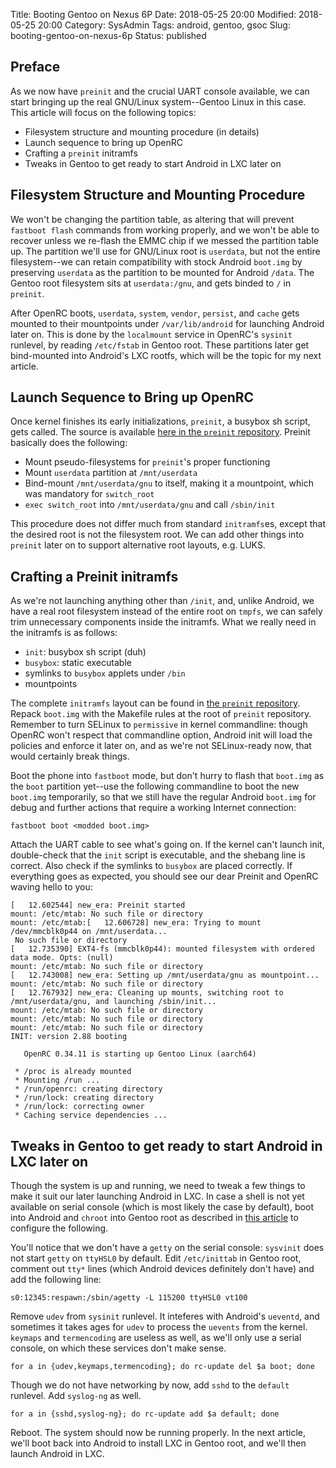 Title: Booting Gentoo on Nexus 6P
Date: 2018-05-25 20:00
Modified: 2018-05-25 20:00
Category: SysAdmin
Tags: android, gentoo, gsoc
Slug: booting-gentoo-on-nexus-6p
Status: published

## Preface

As we now have `preinit` and the crucial UART console available, we can start bringing up the real GNU/Linux system--Gentoo Linux in this case.  This article will focus on the following topics:

  * Filesystem structure and mounting procedure (in details)
  * Launch sequence to bring up OpenRC
  * Crafting a `preinit` initramfs
  * Tweaks in Gentoo to get ready to start Android in LXC later on

## Filesystem Structure and Mounting Procedure

We won't be changing the partition table, as altering that will prevent `fastboot flash` commands from working properly, and we won't be able to recover unless we re-flash the EMMC chip if we messed the partition table up.  The partition we'll use for GNU/Linux root is `userdata`, but not the entire filesystem--we can retain compatibility with stock Android `boot.img` by preserving `userdata` as the partition to be mounted for Android `/data`.  The Gentoo root filesystem sits at `userdata:/gnu`, and gets binded to `/` in `preinit`.

After OpenRC boots, `userdata`, `system`, `vendor`, `persist`, and `cache` gets mounted to their mountpoints under `/var/lib/android` for launching Android later on.  This is done by the `localmount` service in OpenRC's `sysinit` runlevel, by reading `/etc/fstab` in Gentoo root.  These partitions later get bind-mounted into Android's LXC rootfs, which will be the topic for my next article.

## Launch Sequence to Bring up OpenRC

Once kernel finishes its early initializations, `preinit`, a busybox sh script, gets called.  The source is available [here in the `preinit` repository](https://github.com/KireinaHoro/preinit_angler/blob/141cccc95e0f925e2e1be3cfd02d1e12eabef577/src/init).  Preinit basically does the following:

  * Mount pseudo-filesystems for `preinit`'s proper functioning
  * Mount `userdata` partition at `/mnt/userdata`
  * Bind-mount `/mnt/userdata/gnu` to itself, making it a mountpoint, which was mandatory for `switch_root`
  * `exec switch_root` into `/mnt/userdata/gnu` and call `/sbin/init`

This procedure does not differ much from standard `initramfs`es, except that the desired root is not the filesystem root.  We can add other things into `preinit` later on to support alternative root layouts, e.g. LUKS.

## Crafting a Preinit initramfs

As we're not launching anything other than `/init`, and, unlike Android, we have a real root filesystem instead of the entire root on `tmpfs`, we can safely trim unnecessary components inside the initramfs.  What we really need in the initramfs is as follows:

  * `init`: busybox sh script (duh)
  * `busybox`: static executable
  * symlinks to `busybox` applets under `/bin`
  * mountpoints

The complete `initramfs` layout can be found in [the `preinit` repository](https://github.com/KireinaHoro/preinit_angler/tree/141cccc95e0f925e2e1be3cfd02d1e12eabef577/initramfs/root).  Repack `boot.img` with the Makefile rules at the root of `preinit` repository.  Remember to turn SELinux to `permissive` in kernel commandline: though OpenRC won't respect that commandline option, Android init will load the policies and enforce it later on, and as we're not SELinux-ready now, that would certainly break things.

Boot the phone into `fastboot` mode, but don't hurry to flash that `boot.img` as the `boot` partition yet--use the following commandline to boot the new `boot.img` temporarily, so that we still have the regular Android `boot.img` for debug and further actions that require a working Internet connection:

	fastboot boot <modded boot.img>

Attach the UART cable to see what's going on.  If the kernel can't launch init, double-check that the `init` script is executable, and the shebang line is correct.  Also check if the symlinks to `busybox` are placed correctly.  If everything goes as expected, you should see our dear Preinit and OpenRC waving hello to you:

	[   12.602544] new_era: Preinit started
	mount: /etc/mtab: No such file or directory
	mount: /etc/mtab:[   12.606728] new_era: Trying to mount /dev/mmcblk0p44 on /mnt/userdata...
	 No such file or directory
	[   12.735390] EXT4-fs (mmcblk0p44): mounted filesystem with ordered data mode. Opts: (null)
	mount: /etc/mtab: No such file or directory
	[   12.743008] new_era: Setting up /mnt/userdata/gnu as mountpoint...
	mount: /etc/mtab: No such file or directory
	[   12.767932] new_era: Cleaning up mounts, switching root to /mnt/userdata/gnu, and launching /sbin/init...
	mount: /etc/mtab: No such file or directory
	mount: /etc/mtab: No such file or directory
	mount: /etc/mtab: No such file or directory
	INIT: version 2.88 booting

	   OpenRC 0.34.11 is starting up Gentoo Linux (aarch64)

	 * /proc is already mounted
	 * Mounting /run ...
	 * /run/openrc: creating directory
	 * /run/lock: creating directory
	 * /run/lock: correcting owner
	 * Caching service dependencies ...


## Tweaks in Gentoo to get ready to start Android in LXC later on

Though the system is up and running, we need to tweak a few things to make it suit our later launching Android in LXC.  In case a shell is not yet available on serial console (which is most likely the case by default), boot into Android and `chroot` into Gentoo root as described in [this article](/building-gentoo-chroot-in-android.html) to configure the following.

You'll notice that we don't have a `getty` on the serial console: `sysvinit` does not start `getty` on `ttyHSL0` by default.  Edit `/etc/inittab` in Gentoo root, comment out `tty*` lines (which Android devices definitely don't have) and add the following line:

	s0:12345:respawn:/sbin/agetty -L 115200 ttyHSL0 vt100

Remove `udev` from `sysinit` runlevel.  It inteferes with Android's `ueventd`, and sometimes it takes ages for `udev` to process the `uevents` from the kernel.  `keymaps` and `termencoding` are useless as well, as we'll only use a serial console, on which these services don't make sense.

	for a in {udev,keymaps,termencoding}; do rc-update del $a boot; done

Though we do not have networking by now, add `sshd` to the `default` runlevel.  Add `syslog-ng` as well.

	for a in {sshd,syslog-ng}; do rc-update add $a default; done

Reboot.  The system should now be running properly.  In the next article, we'll boot back into Android to install LXC in Gentoo root, and we'll then launch Android in LXC.

